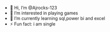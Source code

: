 - 👋 Hi, I’m @Ajrocks-123
- 👀 I’m interested in playing games
- 🌱 I’m currently learning sql,power bi and excel
- ⚡ Fun fact: i am single
